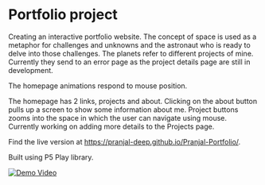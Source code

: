 # Portfolio project

Creating an interactive portfolio website. The concept of space is used as a metaphor for challenges and unknowns and the astronaut who is ready to delve into those challenges. The planets refer to different projects of mine. Currently they send to an error page as the project details page are still in development.

The homepage animations respond to mouse position.

The homepage has 2 links, projects and about. Clicking on the about button pulls up a screen to show some information about me. Project buttons zooms into the space in which the user can navigate using mouse. Currently working on adding more details to the Projects page.

Find the live version at https://pranjal-deep.github.io/Pranjal-Portfolio/.

Built using P5 Play library.


[![Demo Video]({./assets/images/Astronaut-straight.png})]({https://youtu.be/gBUP0iSR-s4} "Demo Video")
